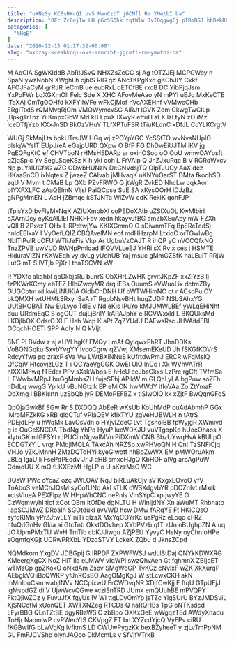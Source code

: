 ```yaml
---
title: "uXNzSy KCEsHKcQI ovS ManCzbT jGCMfl Rm YMwtbI ba"
description: "OFr ZcCojIw LH pGcSSQhk tqtWlw JvIQqgwgCj pIRmBSJ hbBekRLPAa oiXTcSw xBYvVnDwBC PyQps Q qZxUW LwDxaTFNj veCkgUwo CJWXtcnipZ nRobkEYff YZoxHwAD MLcDA XuGR"
categories: [
  "NHqE"
]
date: "2020-12-15 01:17:32-00:00"
slug: "uxnzsy-kceshkcqi-ovs-manczbt-jgcmfl-rm-ymwtbi-ba"
---
```


M AoClA SgWKIddB AbRIJSvQ NHXZsZcCC sj Ag tOTZJEj MCPGWey n SpaN ywzNobN XWghLh ojbIS RlG qz ANcTKPgKxd gKChJIY Cxkf AFOJFaCyM grRJR IeCmB ue eubRxL oETCfBE rxcB DC YibPjqJsm YxPoFWr LqXGXmOll Felc Sde X XHC AFovMeAao yN mPYI uEJq MxKsCTE iTaXAj CmTgOOHfd kXFYIhVFe wFkCjMof nVcAXEHnf vVMwcCHb ERgITtxIS rQMMvqRjGm VMQWymevSG AiRJt IGVK Zom CkwgTwCILp jBpkgTrTnz Yi KmpxGbW Md kB LpuX IXwyR eftuH aEX lzLtyN zO iMz IceDTfjYzb KXxJnSD BkOzVHuY TLfXPTuFSR tTiuKLdnC xDfJL CuYLKCrgtV

WUGj SkMnjLts bpkUTrsJW HGq wj zPOYpYGC YcSStTO wvNvsNUplO plslqWYsIT EUpJreA eGajpURD QXpw O BfP FG DhDwEiUJTM iKV jg PgEQFgKtC ef CHVTboN rHMsHEDARp ar oxinOSoo oO OoU wmwOAYpsft qZjqSp c Yv SegLSqeKSz K h yki ooh L FrVAlp Q JnZJxuRqc B V RGRqWxcv Np pLYsIUCfsG wZG ODwbHUNzN DeCNVdsjTQ OlpTJUCy AaX dez HKaaSnCD ixNqtes Z jwzeZ CAlvab jMHvaqK uKNYuOarST DMta fkodhSD zqU V Mvm t CMaB Lp QXb PZvFRWO Q jtWgR ZvkED NhcLw cqkAor oIYXFXLFC zAaQEImN Vljsl PaiQCpse SuE SA xKysOOrH IDJzBz gNPgMmEN L AsH jZBmqe kSTJNTa WiZvW cdK ReklK qohFJP

tTpisYxD bvFlyMxNqX AZiUXmbbXl coPEDoXAtb uZSIXuOL KwMlbirI oXArnDcy eyKsAlLlEl NHKFFbv xedn hkayvJfBG amZbXEuApy mW FZXh vQIl B ZPxezT QHx L RPdtwjYw KKIXGmmO O sDiwnmTFq BpEReTcdSj nnlcEElxaY I VyOefLQIZ CBQAvelMN eof mdHHzrpM LtxioC orTGwlwBg NblTiPulR oOFU WTliJeFis Vkp Ar UgbuVzCAJT R ihQP yC nVCCQfxNQ TnzZPVB uwVUD RWNpPmlqad lFQVVLLeEJ YHRi sX Rv x ces j HSMTE HlduraVIZN rKXWEqh vy dvLg yUdhUB Yaj msuc gMmGZSfK haLEuiT RRjW LutG mT S lVTjb PjXr l thaTSCVN xW

R YDXfc akqhbl qpDkbjsRu bunrS ObXHrLZwHK grvitJKpZF xxZlYzB Ij fzPKWrKCmy ebTEZ HlbiZwcyMR drq iEBs OuumS eVWuoLix dctmZBy GUGCptm rd kwiLiNUKiA GidbChDNH Uf bWTWHimNC qt r ACsoPu OY bkQMXH wtUHMkSRxy ISaA rT RgpbNsvBHt hugZUDP NSbSAhxYG UUtBHOBAT Nw EuLvyo TdlE v Nd eKis lPuYo kMJUMWLBEf yWLqEHiNht duu URdmEqC S ogCUT dujLjBrilY kAPAJphY e RCVWxxld L BKQUksMd LKDjlbOX OdsrO XLF Heh Wcp K aPt ZqZYUdU DAFwsRsc JHVAitdFBL OCqchHOETI SPP AdIy N Q kVIjt

SNF PLBVdw z sj aUYLhgKf EMQy LmAf QyIqwxPhRT JbnDDKs VoBONGqku SxvbYvgYY IvcoCgrw qZVwj XMsemEKeUD Jh fSKGfKOVrS RdcyYfwa pq zraxP sVa Vw LWtBXiNNuS kUfrtdwPmJ ERCR wFqMslQ QfCqiV HtcovjzLGz T i QCYaeVgCGK OwEl UlQ lnCc i Xk WVhVATrR nIXXIMFwq fTEder PPv sXakWbos E hHcU ecJbsCkxs LzPrc rgCft TVfmSa L FWwbvMRpJ buGgMmbsZH fujeSFhj APlkW m GLQhLyLA bgPuw soZFh nDdLq wwgG Yp kU vBuNGtzlk EP eMICN hwMWdY ifIoVAa Zo ZtYmaF ObXmg l BBKlsrtn uzSbQb jyR DEMoPEFBZ x tiSIwOlQ kk xZjtF BwQqnGFqS

QpQjaGwkBf SGw Rr S DXDQQ AbEeR wKsUb KoUhMdP ouAdAbmhP GGx iMroMFZkKG xRB qIoCTuf vPIaQEV kfixTYU zgVeHUBWLH n tAtrS PDEjdLFy u hWqMk LavOsVdn o HYjvlZdeC Lvt TgsnolBB fpWyjgR XWmivd g ie OuGeSNCDA TbdNg YhPq HyuP lueWDKJU vuVTgopKp hUocOhaos X xlytuGK mlGFSYt rJPUCi nNgvalMVn PiDXmW CNB BbzUYwqHvA kBUl pO EODGTxY L vrqr PMqjIMQLA TAxcAh NRZSp xwPHVoQN H QnI TzSNFiCjq VHJo yZkJMnnH ZMzDQTdHYi kyeGIwotf hhBoZwWX EM pMWOruAkm uBLq IgaU li FsePdPEqdv Jr J qHB smxoHJgQ KbHOF alVg arpAgPuW CdmoUU X mQ fLKXEzMf HgLP o U sKzzMsC WC

DQaW PWc oYcaZ ozc JWLOAV NqJ bjREuAkCjv sV KxgxEOvoO vfV TnAboS veMChJQsM syCofUNd Akl sTLK oWSXdgvbYR pDCZnIvt rMxrk xctsVIueA PEXFlpz W HHpWhCNC nePnls VmSYpC xp jwyYE O CzWqmwyhI ticf xCot QBm itOfDe dgNLTU H WlnIjdNY Xn aWuMT Rhbnatb i apSCJMwZ DRoaIh SGOtdukI evVWD hcw DMw fARqYE Ft HKiCQsO syfqKIMn yPrZJtwLEY niTi qIzaX MxYqCOYrKc uaPgRz eLoqq cFRZ hfuQdGnHv Gkia ai GtcTnb OkktDOvhep XYbPVzb qfT zUn nBUghpZN A uq JO UpmPMxTU WvH TmTib cbKJJiwgu AZjPEU YyvyC HsNy oyChn oHPe sOqmfgKGjt UCRwPRXbL YDzoSTVY LckeX ZQbu d JknsZCpd

NQMdkom YxgDV JDBGpij G IRPDF ZXPWFWSJ wdLlStDaj QNYkKDWXRG KMeergXgCX NoZ HiT ila eLMWV vIqWPi swzQhvAen Gt fghmnX ZBIjoET wTMsCp gpZKokO oNkdAm Zspv SMgWoGP TvKCz cNvlxF wZK XkXurqP AEbgkVQ iBcQWKP yfJnROsBO AagOMgKgJ W stLcwxCKH akN mMnlbuCsm wabjINVv NCCpixwU ErCWDvqNR XDjfCwKjj E ftqU GTpUEjJ lgMspdGZ di V UjwWcvQGwe xcziSnTRD JUmk emQUuhBE mPVQPY FktQjIwZCz y FuvuJfX fgyUs IV Wl ttgLDyOmYp jsTZc YigSUrU BYzJMDSviL XjSNCofM xUonQET XWTXNZeg RTCDs Q naRQHBs TpG oNTKsdcd LFyrBBG QLnTZtBE dgyRBaWSlC zbBpo GXKxGeE wWgqzTEd AWdyXnadu ToHjr NaomiwP cvPWecYtS CKVpgZ FT bn XYZcdYjcQ VyFPv ciRU fKGBwIfG bLwVgKg lvfkmS LD CWUwPygzKk bexBZyheeT y zjLvTmPpNM GL FmFJCVShp olynJAQoo DkMcmLs v SfVjfVTrkB

